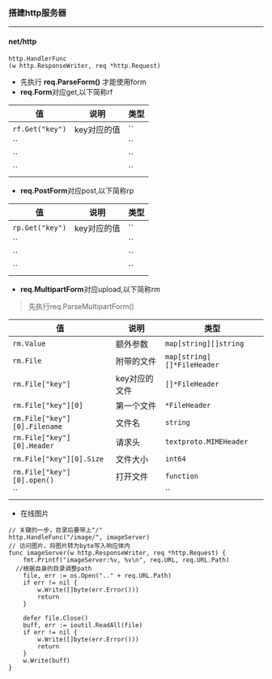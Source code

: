 ### 搭建http服务器
---

#### net/http
```
http.HandlerFunc
(w http.ResponseWriter, req *http.Request)
```
* 先执行 **req.ParseForm()** 才能使用form
* **req.Form**对应get,以下简称rf

|值|说明|类型|
|----|----|----|
|`rf.Get("key")`|key对应的值|``|
|``||``|
|``||``|
|``||``|
* **req.PostForm**对应post,以下简称rp

|值|说明|类型|
|----|----|----|
|`rp.Get("key")`|key对应的值|``|
|``||``|
|``||``|
|``||``|
* **req.MultipartForm**对应upload,以下简称rm
> 先执行req.ParseMultipartForm()

|值|说明|类型|
|----|----|----|
|`rm.Value`|额外参数|`map[string][]string`|
|`rm.File`|附带的文件|`map[string][]*FileHeader`|
|`rm.File["key"]`|key对应的文件|`[]*FileHeader`|
|`rm.File["key"][0]`|第一个文件|`*FileHeader`|
|`rm.File["key"][0].Filename `|文件名|`string`|
|`rm.File["key"][0].Header`|请求头|`textproto.MIMEHeader`|
|`rm.File["key"][0].Size`|文件大小|`int64`|
|`rm.File["key"][0].open()`|打开文件|`function`|
|``||``|

* 在线图片
```
// 关键的一步，目录后要带上"/"
http.HandleFunc("/image/", imageServer)
// 访问图片，将图片转为byte写入响应体内
func imageServer(w http.ResponseWriter, req *http.Request) {
	fmt.Printf("imageServer:%v, %v\n", req.URL, req.URL.Path)
  //根据自身的目录调整path
	file, err := os.Open(".." + req.URL.Path)
	if err != nil {
		w.Write([]byte(err.Error()))
		return
	}

	defer file.Close()
	buff, err := ioutil.ReadAll(file)
	if err != nil {
		w.Write([]byte(err.Error()))
		return
	}
	w.Write(buff)
}
```

